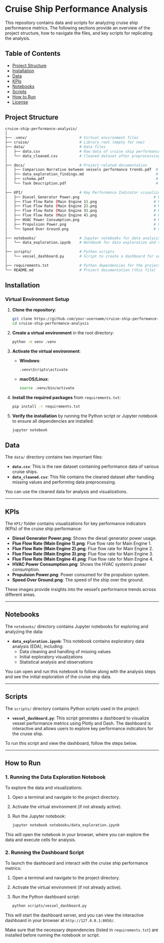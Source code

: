 # Cruise Ship Performance Analysis

This repository contains data and scripts for analyzing cruise ship performance metrics. The following sections provide an overview of the project structure, how to navigate the files, and key scripts for replicating the analysis.

## Table of Contents
- [Project Structure](#project-structure)
- [Installation](#installation)
- [Data](#data)
- [KPIs](#kpis)
- [Notebooks](#notebooks)
- [Scripts](#scripts)
- [How to Run](#how-to-run)
- [License](#license)

## Project Structure

```bash
cruise-ship-performance-analysis/
│
├── .venv/                        # Virtual environment files
├── cruise/                       # Library root (empty for now)
├── data/                         # Data files
│   ├── data.csv                  # Raw data of cruise ship performance
│   └── data_cleaned.csv          # Cleaned dataset after preprocessing
│
├── docs/                         # Project-related documentation
│   ├── Comparison Narrative between vessels performance trends.pdf  # Performance narrative between vessels
│   ├── data_exploration_findings.md                                 # Markdown file with data exploration results
│   ├── schema.pdf                                                   # Dataset schema details
│   └── Task Description.pdf                                         # Initial task requirements
│
├── KPI/                          # Key Performance Indicator visualizations
│   ├── Diesel Generator Power.png                                  # Diesel Generator power KPI
│   ├── Flue Flow Rate (Main Engine 1).png                          # KPI for Main Engine 1 Flue Flow Rate
│   ├── Flue Flow Rate (Main Engine 2).png                          # KPI for Main Engine 2 Flue Flow Rate
│   ├── Flue Flow Rate (Main Engine 3).png                          # KPI for Main Engine 3 Flue Flow Rate
│   ├── Flue Flow Rate (Main Engine 4).png                          # KPI for Main Engine 4 Flue Flow Rate
│   ├── HVAC Power Consumption.png                                  # KPI for HVAC Power Consumption
│   ├── Propulsion Power.png                                        # Propulsion Power KPI
│   └── Speed Over Ground.png                                       # Speed Over Ground KPI
│
├── notebooks/                    # Jupyter notebooks for data analysis
│   └── data_exploration.ipynb    # Notebook for data exploration and visualizations
│
├── scripts/                      # Python scripts
│   └── vessel_dashboard.py       # Script to create a dashboard for vessel performance metrics
│
├── requirements.txt              # Python dependencies for the project
└── README.md                     # Project documentation (this file)
```
## Installation

### Virtual Environment Setup

1. **Clone the repository**:

    ```bash
    git clone https://github.com/your-username/cruise-ship-performance-analysis.git
    cd cruise-ship-performance-analysis
    ```

2. **Create a virtual environment** in the root directory:

    ```bash
    python -m venv .venv
    ```

3. **Activate the virtual environment**:

   - **Windows**:
     ```bash
     .venv\Scripts\activate
     ```
   - **macOS/Linux**:
     ```bash
     source .venv/bin/activate
     ```

4. **Install the required packages** from `requirements.txt`:

    ```bash
    pip install -r requirements.txt
    ```

5. **Verify the installation** by running the Python script or Jupyter notebook to ensure all dependencies are installed:

    ```bash
    jupyter notebook
    ```
## Data

The `data/` directory contains two important files:

- **`data.csv`**: This is the raw dataset containing performance data of various cruise ships.
- **`data_cleaned.csv`**: This file contains the cleaned dataset after handling missing values and performing data preprocessing.

You can use the cleaned data for analysis and visualizations.

---

## KPIs

The `KPI/` folder contains visualizations for key performance indicators (KPIs) of the cruise ship performance:

- **Diesel Generator Power.png**: Shows the diesel generator power usage.
- **Flue Flow Rate (Main Engine 1).png**: Flue flow rate for Main Engine 1.
- **Flue Flow Rate (Main Engine 2).png**: Flue flow rate for Main Engine 2.
- **Flue Flow Rate (Main Engine 3).png**: Flue flow rate for Main Engine 3.
- **Flue Flow Rate (Main Engine 4).png**: Flue flow rate for Main Engine 4.
- **HVAC Power Consumption.png**: Shows the HVAC system’s power consumption.
- **Propulsion Power.png**: Power consumed for the propulsion system.
- **Speed Over Ground.png**: The speed of the ship over the ground.

These images provide insights into the vessel’s performance trends across different areas.

---

## Notebooks

The `notebooks/` directory contains Jupyter notebooks for exploring and analyzing the data:

- **`data_exploration.ipynb`**: This notebook contains exploratory data analysis (EDA), including:
  - Data cleaning and handling of missing values
  - Initial exploratory visualizations
  - Statistical analysis and observations

You can open and run this notebook to follow along with the analysis steps and see the initial exploration of the cruise ship data.

---

## Scripts

The `scripts/` directory contains Python scripts used in the project:

- **`vessel_dashboard.py`**: This script generates a dashboard to visualize vessel performance metrics using Plotly and Dash. The dashboard is interactive and allows users to explore key performance indicators for the cruise ship.

To run this script and view the dashboard, follow the steps below.

---

## How to Run

### 1. Running the Data Exploration Notebook

To explore the data and visualizations:

1. Open a terminal and navigate to the project directory.
2. Activate the virtual environment (if not already active).
3. Run the Jupyter notebook:

    ```bash
    jupyter notebook notebooks/data_exploration.ipynb
    ```

This will open the notebook in your browser, where you can explore the data and execute cells for analysis.

### 2. Running the Dashboard Script

To launch the dashboard and interact with the cruise ship performance metrics:

1. Open a terminal and navigate to the project directory.
2. Activate the virtual environment (if not already active).
3. Run the Python dashboard script:

    ```bash
    python scripts/vessel_dashboard.py
    ```

This will start the dashboard server, and you can view the interactive dashboard in your browser at `http://127.0.0.1:8050/`.

Make sure that the necessary dependencies (listed in `requirements.txt`) are installed before running the notebook or script.
